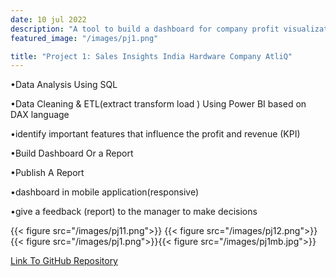 ```yaml
---
date: 10 jul 2022
description: "A tool to build a dashboard for company profit visualization with different features (keys  performance indicator)"
featured_image: "/images/pj1.png"

title: "Project 1: Sales Insights India Hardware Company AtliQ"
---
```


•Data Analysis Using SQL

•Data Cleaning & ETL(extract transform load ) Using Power BI based on DAX language 

•identify important features that influence the profit and revenue (KPI)

•Build Dashboard Or a Report

•Publish A Report

•dashboard in mobile application(responsive) 

•give a feedback  (report) to the  manager to make decisions 

{{< figure src="/images/pj11.png">}} {{< figure src="/images/pj12.png">}} {{< figure src="/images/pj1.png">}}{{< figure src="/images/pj1mb.jpg">}}

[Link To GitHub Repository](https://github.com/AliSaidiPortfolio/project1_sales_insights)


